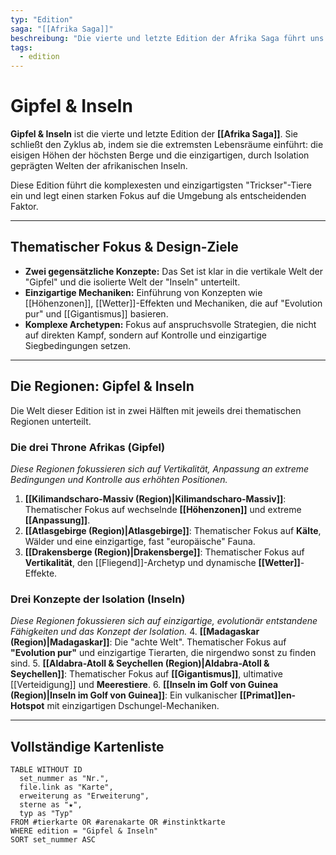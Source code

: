 ```yaml
---
typ: "Edition"
saga: "[[Afrika Saga]]"
beschreibung: "Die vierte und letzte Edition der Afrika Saga führt uns zu den höchsten Gipfeln und den isoliertesten Inseln des Kontinents."
tags:
  - edition
---
```


# Gipfel & Inseln

**Gipfel & Inseln** ist die vierte und letzte Edition der **[[Afrika Saga]]**. Sie schließt den Zyklus ab, indem sie die extremsten Lebensräume einführt: die eisigen Höhen der höchsten Berge und die einzigartigen, durch Isolation geprägten Welten der afrikanischen Inseln.

Diese Edition führt die komplexesten und einzigartigsten "Trickser"-Tiere ein und legt einen starken Fokus auf die Umgebung als entscheidenden Faktor.

---
## Thematischer Fokus & Design-Ziele

- **Zwei gegensätzliche Konzepte:** Das Set ist klar in die vertikale Welt der "Gipfel" und die isolierte Welt der "Inseln" unterteilt.
- **Einzigartige Mechaniken:** Einführung von Konzepten wie [[Höhenzonen]], [[Wetter]]-Effekten und Mechaniken, die auf "Evolution pur" und [[Gigantismus]] basieren.
- **Komplexe Archetypen:** Fokus auf anspruchsvolle Strategien, die nicht auf direkten Kampf, sondern auf Kontrolle und einzigartige Siegbedingungen setzen.

---
## Die Regionen: Gipfel & Inseln

Die Welt dieser Edition ist in zwei Hälften mit jeweils drei thematischen Regionen unterteilt.

### Die drei Throne Afrikas (Gipfel)
*Diese Regionen fokussieren sich auf Vertikalität, Anpassung an extreme Bedingungen und Kontrolle aus erhöhten Positionen.*
1.  **[[Kilimandscharo-Massiv (Region)|Kilimandscharo-Massiv]]**: Thematischer Fokus auf wechselnde **[[Höhenzonen]]** und extreme **[[Anpassung]]**.
2.  **[[Atlasgebirge (Region)|Atlasgebirge]]**: Thematischer Fokus auf **Kälte**, Wälder und eine einzigartige, fast "europäische" Fauna.
3.  **[[Drakensberge (Region)|Drakensberge]]**: Thematischer Fokus auf **Vertikalität**, den [[Fliegend]]-Archetyp und dynamische **[[Wetter]]**-Effekte.

### Drei Konzepte der Isolation (Inseln)
*Diese Regionen fokussieren sich auf einzigartige, evolutionär entstandene Fähigkeiten und das Konzept der Isolation.*
4.  **[[Madagaskar (Region)|Madagaskar]]**: Die "achte Welt". Thematischer Fokus auf **"Evolution pur"** und einzigartige Tierarten, die nirgendwo sonst zu finden sind.
5.  **[[Aldabra-Atoll & Seychellen (Region)|Aldabra-Atoll & Seychellen]]**: Thematischer Fokus auf **[[Gigantismus]]**, ultimative [[Verteidigung]] und **Meerestiere**.
6.  **[[Inseln im Golf von Guinea (Region)|Inseln im Golf von Guinea]]**: Ein vulkanischer **[[Primat]]en-Hotspot** mit einzigartigen Dschungel-Mechaniken.

---
## Vollständige Kartenliste

```dataview
TABLE WITHOUT ID
  set_nummer as "Nr.",
  file.link as "Karte",
  erweiterung as "Erweiterung",
  sterne as "★",
  typ as "Typ"
FROM #tierkarte OR #arenakarte OR #instinktkarte
WHERE edition = "Gipfel & Inseln"
SORT set_nummer ASC